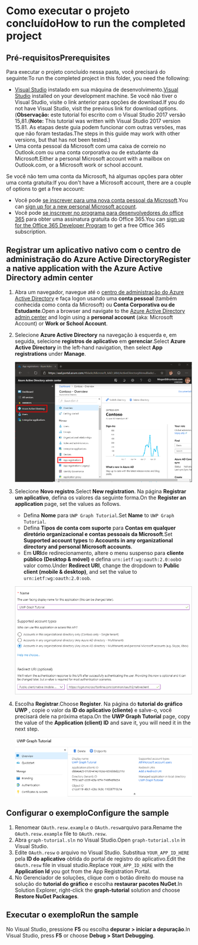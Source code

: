 # <a name="how-to-run-the-completed-project"></a><span data-ttu-id="d5952-101">Como executar o projeto concluído</span><span class="sxs-lookup"><span data-stu-id="d5952-101">How to run the completed project</span></span>

## <a name="prerequisites"></a><span data-ttu-id="d5952-102">Pré-requisitos</span><span class="sxs-lookup"><span data-stu-id="d5952-102">Prerequisites</span></span>

<span data-ttu-id="d5952-103">Para executar o projeto concluído nessa pasta, você precisará do seguinte:</span><span class="sxs-lookup"><span data-stu-id="d5952-103">To run the completed project in this folder, you need the following:</span></span>

- <span data-ttu-id="d5952-104">[Visual Studio](https://visualstudio.microsoft.com/vs/) instalado em sua máquina de desenvolvimento.</span><span class="sxs-lookup"><span data-stu-id="d5952-104">[Visual Studio](https://visualstudio.microsoft.com/vs/) installed on your development machine.</span></span> <span data-ttu-id="d5952-105">Se você não tiver o Visual Studio, visite o link anterior para opções de download.</span><span class="sxs-lookup"><span data-stu-id="d5952-105">If you do not have Visual Studio, visit the previous link for download options.</span></span> <span data-ttu-id="d5952-106">(**Observação:** este tutorial foi escrito com o Visual Studio 2017 versão 15,81.</span><span class="sxs-lookup"><span data-stu-id="d5952-106">(**Note:** This tutorial was written with Visual Studio 2017 version 15.81.</span></span> <span data-ttu-id="d5952-107">As etapas deste guia podem funcionar com outras versões, mas que não foram testadas.</span><span class="sxs-lookup"><span data-stu-id="d5952-107">The steps in this guide may work with other versions, but that has not been tested.)</span></span>
- <span data-ttu-id="d5952-108">Uma conta pessoal da Microsoft com uma caixa de correio no Outlook.com ou uma conta corporativa ou de estudante da Microsoft.</span><span class="sxs-lookup"><span data-stu-id="d5952-108">Either a personal Microsoft account with a mailbox on Outlook.com, or a Microsoft work or school account.</span></span>

<span data-ttu-id="d5952-109">Se você não tem uma conta da Microsoft, há algumas opções para obter uma conta gratuita:</span><span class="sxs-lookup"><span data-stu-id="d5952-109">If you don't have a Microsoft account, there are a couple of options to get a free account:</span></span>

- <span data-ttu-id="d5952-110">Você pode [se inscrever para uma nova conta pessoal da Microsoft](https://signup.live.com/signup?wa=wsignin1.0&rpsnv=12&ct=1454618383&rver=6.4.6456.0&wp=MBI_SSL_SHARED&wreply=https://mail.live.com/default.aspx&id=64855&cbcxt=mai&bk=1454618383&uiflavor=web&uaid=b213a65b4fdc484382b6622b3ecaa547&mkt=E-US&lc=1033&lic=1).</span><span class="sxs-lookup"><span data-stu-id="d5952-110">You can [sign up for a new personal Microsoft account](https://signup.live.com/signup?wa=wsignin1.0&rpsnv=12&ct=1454618383&rver=6.4.6456.0&wp=MBI_SSL_SHARED&wreply=https://mail.live.com/default.aspx&id=64855&cbcxt=mai&bk=1454618383&uiflavor=web&uaid=b213a65b4fdc484382b6622b3ecaa547&mkt=E-US&lc=1033&lic=1).</span></span>
- <span data-ttu-id="d5952-111">Você pode [se inscrever no programa para desenvolvedores do office 365](https://developer.microsoft.com/office/dev-program) para obter uma assinatura gratuita do Office 365.</span><span class="sxs-lookup"><span data-stu-id="d5952-111">You can [sign up for the Office 365 Developer Program](https://developer.microsoft.com/office/dev-program) to get a free Office 365 subscription.</span></span>

## <a name="register-a-native-application-with-the-azure-active-directory-admin-center"></a><span data-ttu-id="d5952-112">Registrar um aplicativo nativo com o centro de administração do Azure Active Directory</span><span class="sxs-lookup"><span data-stu-id="d5952-112">Register a native application with the Azure Active Directory admin center</span></span>

1. <span data-ttu-id="d5952-113">Abra um navegador, navegue até o [centro de administração do Azure Active Directory](https://aad.portal.azure.com) e faça logon usando uma **conta pessoal** (também conhecida como conta da Microsoft) ou **Conta Corporativa ou de Estudante**.</span><span class="sxs-lookup"><span data-stu-id="d5952-113">Open a browser and navigate to the [Azure Active Directory admin center](https://aad.portal.azure.com) and login using a **personal account** (aka: Microsoft Account) or **Work or School Account**.</span></span>

1. <span data-ttu-id="d5952-114">Selecione **Azure Active Directory** na navegação à esquerda e, em seguida, selecione **registros de aplicativo** em **gerenciar**.</span><span class="sxs-lookup"><span data-stu-id="d5952-114">Select **Azure Active Directory** in the left-hand navigation, then select **App registrations** under **Manage**.</span></span>

    ![<span data-ttu-id="d5952-115">Uma captura de tela dos registros de aplicativo</span><span class="sxs-lookup"><span data-stu-id="d5952-115">A screenshot of the App registrations</span></span> ](/tutorial/images/aad-portal-app-registrations.png)

1. <span data-ttu-id="d5952-116">Selecione **Novo registro**.</span><span class="sxs-lookup"><span data-stu-id="d5952-116">Select **New registration**.</span></span> <span data-ttu-id="d5952-117">Na página **Registrar um aplicativo**, defina os valores da seguinte forma.</span><span class="sxs-lookup"><span data-stu-id="d5952-117">On the **Register an application** page, set the values as follows.</span></span>

    - <span data-ttu-id="d5952-118">Defina **Nome** para `UWP Graph Tutorial`.</span><span class="sxs-lookup"><span data-stu-id="d5952-118">Set **Name** to `UWP Graph Tutorial`.</span></span>
    - <span data-ttu-id="d5952-119">Defina **Tipos de conta com suporte** para **Contas em qualquer diretório organizacional e contas pessoais da Microsoft**.</span><span class="sxs-lookup"><span data-stu-id="d5952-119">Set **Supported account types** to **Accounts in any organizational directory and personal Microsoft accounts**.</span></span>
    - <span data-ttu-id="d5952-120">Em **URI**de redirecionamento, altere o menu suspenso para **cliente público (Desktop & móvel)** e defina `urn:ietf:wg:oauth:2.0:oob`o valor como.</span><span class="sxs-lookup"><span data-stu-id="d5952-120">Under **Redirect URI**, change the dropdown to **Public client (mobile & desktop)**, and set the value to `urn:ietf:wg:oauth:2.0:oob`.</span></span>

    ![Uma captura de tela da página registrar um aplicativo](/tutorial/images/aad-register-app.png)

1. <span data-ttu-id="d5952-122">Escolha **Registrar**.</span><span class="sxs-lookup"><span data-stu-id="d5952-122">Choose **Register**.</span></span> <span data-ttu-id="d5952-123">Na página do **tutorial do gráfico UWP** , copie o valor da **ID do aplicativo (cliente)** e salve-o, você precisará dele na próxima etapa.</span><span class="sxs-lookup"><span data-stu-id="d5952-123">On the **UWP Graph Tutorial** page, copy the value of the **Application (client) ID** and save it, you will need it in the next step.</span></span>

    ![Uma captura de tela da ID do aplicativo do novo registro de aplicativo](/tutorial/images/aad-application-id.png)

## <a name="configure-the-sample"></a><span data-ttu-id="d5952-125">Configurar o exemplo</span><span class="sxs-lookup"><span data-stu-id="d5952-125">Configure the sample</span></span>

1. <span data-ttu-id="d5952-126">Renomear `OAuth.resw.example` o `OAuth.resw`arquivo para.</span><span class="sxs-lookup"><span data-stu-id="d5952-126">Rename the `OAuth.resw.example` file to `OAuth.resw`.</span></span>
1. <span data-ttu-id="d5952-127">Abra `graph-tutorial.sln` no Visual Studio.</span><span class="sxs-lookup"><span data-stu-id="d5952-127">Open `graph-tutorial.sln` in Visual Studio.</span></span>
1. <span data-ttu-id="d5952-128">Edite `OAuth.resw` o arquivo no Visual Studio. Substitua `YOUR_APP_ID_HERE` pela **ID do aplicativo** obtida do portal de registro do aplicativo.</span><span class="sxs-lookup"><span data-stu-id="d5952-128">Edit the `OAuth.resw` file in visual studio.Replace `YOUR_APP_ID_HERE` with the **Application Id** you got from the App Registration Portal.</span></span>
1. <span data-ttu-id="d5952-129">No Gerenciador de soluções, clique com o botão direito do mouse na solução do **tutorial do gráfico** e escolha **restaurar pacotes NuGet**.</span><span class="sxs-lookup"><span data-stu-id="d5952-129">In Solution Explorer, right-click the **graph-tutorial** solution and choose **Restore NuGet Packages**.</span></span>

## <a name="run-the-sample"></a><span data-ttu-id="d5952-130">Executar o exemplo</span><span class="sxs-lookup"><span data-stu-id="d5952-130">Run the sample</span></span>

<span data-ttu-id="d5952-131">No Visual Studio, pressione **F5** ou escolha **depurar > iniciar a depuração**.</span><span class="sxs-lookup"><span data-stu-id="d5952-131">In Visual Studio, press **F5** or choose **Debug > Start Debugging**.</span></span>